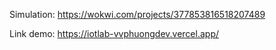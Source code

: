 Simulation: https://wokwi.com/projects/377853816518207489

Link demo: https://iotlab-vvphuongdev.vercel.app/

